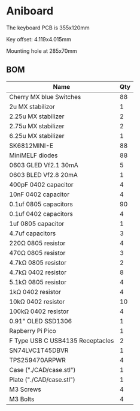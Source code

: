 # Aniboard

The keyboard PCB is 355x120mm

Key offset: 4.119x4.015mm

Mounting hole at 285x70mm

## BOM
| Name                             | Qty |
| -------------------------------- | --- |
| Cherry MX blue Switches          | 88  |
| 2u MX stabilizor                 | 1   |
| 2.25u MX stabilizer              | 2   |
| 2.75u MX stabilizer              | 2   |
| 6.25u MX stabilizer              | 1   |
| SK6812MINI-E                     | 88  |
| MiniMELF diodes                  | 88  |
| 0603 GLED Vf2.1 30mA             | 5   |
| 0603 BLED Vf2.8 20mA             | 1   |
| 400pF 0402 capacitor             | 4   |
| 10nF 0402 capacitor              | 4   |
| 0.1uf 0805 capacitors            | 90  |
| 0.1uf 0402 capacitors            | 4   |
| 1uf 0805 capacitor               | 1   |
| 4.7uf capacitors                 | 3   |
| 220Ω 0805 resistor               | 4   |
| 470Ω 0805 resistor               | 3   |
| 4.7kΩ 0805 resistor              | 2   |
| 4.7kΩ 0402 resistor              | 8   |
| 5.1kΩ 0805 resistor              | 4   |
| 1kΩ 0402 resistor                | 4   |
| 10kΩ 0402 resistor               | 10  |
| 100kΩ 0402 resistor              | 4   |
| 0.91" OLED SSD1306               | 1   |
| Rapberry Pi Pico                 | 1   |
| F Type USB C USB4135 Receptacles | 2   |
| SN74LVC1T45DBVR                  | 1   |
| TPS259470ARPWR                   | 4   |
| Case ("./CAD/case.stl")          | 1   |
| Plate ("./CAD/case.stl")         | 1   |
| M3 Screws                        | 4   |
| M3 Bolts                         | 4   |


